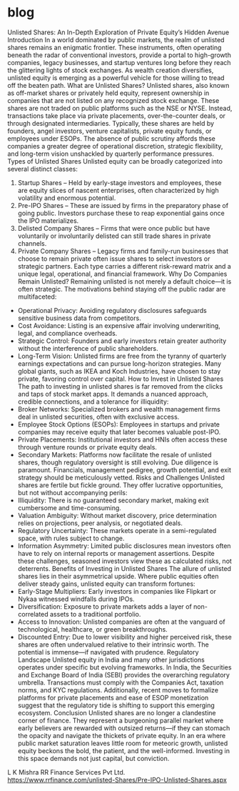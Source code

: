 # blog
Unlisted Shares: An In-Depth Exploration of Private Equity’s Hidden Avenue
Introduction
In a world dominated by public markets, the realm of unlisted shares remains an enigmatic frontier. These instruments, often operating beneath the radar of conventional investors, provide a portal to high-growth companies, legacy businesses, and startup ventures long before they reach the glittering lights of stock exchanges. As wealth creation diversifies, unlisted equity is emerging as a powerful vehicle for those willing to tread off the beaten path.
What are Unlisted Shares?
Unlisted shares, also known as off-market shares or privately held equity, represent ownership in companies that are not listed on any recognized stock exchange. These shares are not traded on public platforms such as the NSE or NYSE. Instead, transactions take place via private placements, over-the-counter deals, or through designated intermediaries.
Typically, these shares are held by founders, angel investors, venture capitalists, private equity funds, or employees under ESOPs. The absence of public scrutiny affords these companies a greater degree of operational discretion, strategic flexibility, and long-term vision unshackled by quarterly performance pressures.
Types of Unlisted Shares
Unlisted equity can be broadly categorized into several distinct classes:
1. Startup Shares – Held by early-stage investors and employees, these are equity slices of nascent enterprises, often characterized by high volatility and enormous potential.
2. Pre-IPO Shares – These are issued by firms in the preparatory phase of going public. Investors purchase these to reap exponential gains once the IPO materializes.
3. Delisted Company Shares – Firms that were once public but have voluntarily or involuntarily delisted can still trade shares in private channels.
4. Private Company Shares – Legacy firms and family-run businesses that choose to remain private often issue shares to select investors or strategic partners.
Each type carries a different risk-reward matrix and a unique legal, operational, and financial framework.
Why Do Companies Remain Unlisted?
Remaining unlisted is not merely a default choice—it is often strategic. The motivations behind staying off the public radar are multifaceted:
- Operational Privacy: Avoiding regulatory disclosures safeguards sensitive business data from competitors.
- Cost Avoidance: Listing is an expensive affair involving underwriting, legal, and compliance overheads.
- Strategic Control: Founders and early investors retain greater authority without the interference of public shareholders.
- Long-Term Vision: Unlisted firms are free from the tyranny of quarterly earnings expectations and can pursue long-horizon strategies.
Many global giants, such as IKEA and Koch Industries, have chosen to stay private, favoring control over capital.
How to Invest in Unlisted Shares
The path to investing in unlisted shares is far removed from the clicks and taps of stock market apps. It demands a nuanced approach, credible connections, and a tolerance for illiquidity:
- Broker Networks: Specialized brokers and wealth management firms deal in unlisted securities, often with exclusive access.
- Employee Stock Options (ESOPs): Employees in startups and private companies may receive equity that later becomes valuable post-IPO.
- Private Placements: Institutional investors and HNIs often access these through venture rounds or private equity deals.
- Secondary Markets: Platforms now facilitate the resale of unlisted shares, though regulatory oversight is still evolving.
Due diligence is paramount. Financials, management pedigree, growth potential, and exit strategy should be meticulously vetted.
Risks and Challenges
Unlisted shares are fertile but fickle ground. They offer lucrative opportunities, but not without accompanying perils:
- Illiquidity: There is no guaranteed secondary market, making exit cumbersome and time-consuming.
- Valuation Ambiguity: Without market discovery, price determination relies on projections, peer analysis, or negotiated deals.
- Regulatory Uncertainty: These markets operate in a semi-regulated space, with rules subject to change.
- Information Asymmetry: Limited public disclosures mean investors often have to rely on internal reports or management assertions.
Despite these challenges, seasoned investors view these as calculated risks, not deterrents.
Benefits of Investing in Unlisted Shares
The allure of unlisted shares lies in their asymmetrical upside. Where public equities often deliver steady gains, unlisted equity can transform fortunes:
- Early-Stage Multipliers: Early investors in companies like Flipkart or Nykaa witnessed windfalls during IPOs.
- Diversification: Exposure to private markets adds a layer of non-correlated assets to a traditional portfolio.
- Access to Innovation: Unlisted companies are often at the vanguard of technological, healthcare, or green breakthroughs.
- Discounted Entry: Due to lower visibility and higher perceived risk, these shares are often undervalued relative to their intrinsic worth.
The potential is immense—if navigated with prudence.
Regulatory Landscape
Unlisted equity in India and many other jurisdictions operates under specific but evolving frameworks. In India, the Securities and Exchange Board of India (SEBI) provides the overarching regulatory umbrella. Transactions must comply with the Companies Act, taxation norms, and KYC regulations.
Additionally, recent moves to formalize platforms for private placements and ease of ESOP monetization suggest that the regulatory tide is shifting to support this emerging ecosystem.
Conclusion
Unlisted shares are no longer a clandestine corner of finance. They represent a burgeoning parallel market where early believers are rewarded with outsized returns—if they can stomach the opacity and navigate the thickets of private equity. In an era where public market saturation leaves little room for meteoric growth, unlisted equity beckons the bold, the patient, and the well-informed.
Investing in this space demands not just capital, but conviction.


L K Mishra
RR Finance Services Pvt Ltd.
https://www.rrfinance.com/unlisted-Shares/Pre-IPO-Unlisted-Shares.aspx
